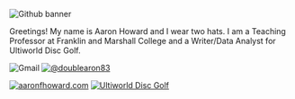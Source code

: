 ![Github banner](https://user-images.githubusercontent.com/85269652/179813907-858e8f52-3139-43c9-9e89-cc854d12d598.JPG)

Greetings!  My name is Aaron Howard and I wear two hats.  I am a Teaching Professor at Franklin and Marshall College and a Writer/Data Analyst for Ultiworld Disc Golf.

![Gmail](https://img.shields.io/badge/ahoward1@fandm.edu-D14836?style=for-the-badge&logo=gmail&logoColor=white)  [![@doublearon83](https://img.shields.io/badge/Instagram-E4405F?style=for-the-badge&logo=instagram&logoColor=white)](https://www.instagram.com/doublearon83)

[![aaronfhoward.com](https://img.shields.io/badge/aaronfhoward.com-black.svg)](http://aaronfhoward.com) [![Ultiworld Disc Golf](https://img.shields.io/badge/Ultiworld%20Disc%20Golf-red.svg)](https://discgolf.ultiworld.com/author/ahoward/)
